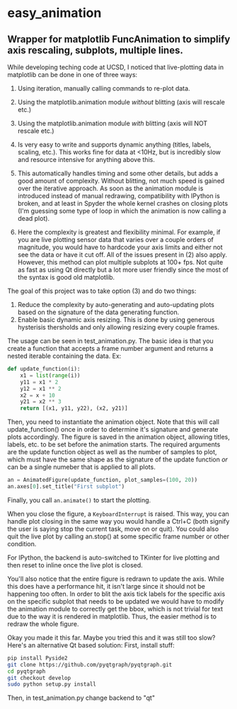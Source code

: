 # easy_animation
## Wrapper for matplotlib FuncAnimation to simplify axis rescaling, subplots, multiple lines.
While developing teching code at UCSD, I noticed that live-plotting data in matplotlib can be done in one of three ways:

1. Using iteration, manually calling commands to re-plot data.
2. Using the matplotlib.animation module _without_ blitting (axis will rescale etc.)
3. Using the matplotlib.animation module _with_ blitting (axis will NOT rescale etc.)

1. Is very easy to write and supports dynamic anything (titles, labels, scaling, etc.). This works fine for data at <10Hz, but is incredibly slow and resource intensive for anything above this.
2. This automatically handles timing and some other details, but adds a good amount of complexity. Without blitting, not much speed is gained over the iterative approach. As soon as the animation module is introduced instead of manual redrawing, compatibility with IPython is broken, and at least in Spyder the whole kernel crashes on closing plots (I'm guessing some type of loop in which the animation is now calling a dead plot).
3. Here the complexity is greatest and flexibility minimal. For example, if you are live plotting sensor data that varies over a couple orders of magnitude, you would have to hardcode your axis limits and either not see the data or have it cut off. All of the issues present in (2) also apply. However, this method can plot multiple subplots at 100+ fps. Not quite as fast as using Qt directly but a lot more user friendly since the most of the syntax is good old matplotlib.

The goal of this project was to take option (3) and do two things:
1. Reduce the complexity by auto-generating and auto-updating plots based on the signature of the data generating function.
2. Enable basic dynamic axis resizing. This is done by using generous hysterisis thersholds and only allowing resizing every couple frames.

The usage can be seen in test_animation.py. The basic idea is that you create a function that accepts a frame number argument and returns a nested iterable containing the data. Ex:
```python
def update_function(i):
    x1 = list(range(i))
    y11 = x1 * 2
    y12 = x1 ** 2
    x2 = x + 10
    y21 = x2 ** 3
    return [(x1, y11, y22), (x2, y21)]
```

Then, you need to instantiate the animation object. Note that this will call update_function() once in order to determine it's signature and generate plots accordingly. The figure is saved in the animation object, allowing titles, labels, etc. to be set before the animation starts. The required arguments are the update function object as well as the number of samples to plot, which must have the same shape as the signature of the update function _or_ can be a single numeber that is applied to all plots.
```python
an = AnimatedFigure(update_function, plot_samples=(100, 20))
an.axes[0].set_title("First subplot")
```

Finally, you call ```an.animate()``` to start the plotting.

When you close the figure, a ```KeyboardInterrupt``` is raised. This way, you can handle plot closing in the same way you would handle a Ctrl+C (both signify the user is saying stop the current task, move on or quit). You could also quit the live plot by calling an.stop() at some specific frame number or other condition.

For IPython, the backend is auto-switched to TKinter for live plotting and then reset to inline once the live plot is closed.

You'll also notice that the entire figure is redrawn to update the axis. While this does have a performance hit, it isn't large since it should not be happening too often. In order to blit the axis tick labels for the specific axis on the specific subplot that needs to be updated we would have to modify the animation module to correctly get the bbox, which is not trivial for text due to the way it is rendered in matplotlib. Thus, the easier method is to redraw the whole figure.

Okay you made it this far. Maybe you tried this and it was still too slow? Here's an alternative Qt based solution:
First, install stuff:
```bash
pip install Pyside2
git clone https://github.com/pyqtgraph/pyqtgraph.git
cd pyqtgraph
git checkout develop
sudo python setup.py install
```
Then, in test_animation.py change backend to "qt"
